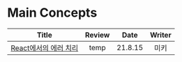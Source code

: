 # Main Concepts

|                                                           Title                                                           | Review |  Date   | Writer |
| :-----------------------------------------------------------------------------------------------------------------------: | :----: | :-----: | :----: |
| <a href="https://tecoble.techcourse.co.kr/post/2021-08-13-react-error-handling/" target="_blank">React에서의 에러 치리<a> |  temp  | 21.8.15 |  미키  |
